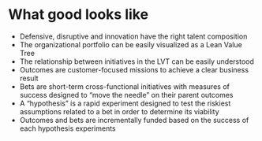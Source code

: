 # What good looks like

* Defensive, disruptive and innovation have the right talent composition
* The organizational portfolio can be easily visualized as a Lean Value Tree
* The relationship between initiatives in the LVT can be easily understood
* Outcomes are customer-focused missions to achieve a clear business result
* Bets are short-term cross-functional initiatives with measures of success designed to “move the needle” on their parent outcomes
* A “hypothesis” is a rapid experiment designed to test the riskiest assumptions related to a bet in order to determine its viability
* Outcomes and bets are incrementally funded based on the success of each hypothesis experiments

